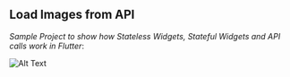 ## Load Images from API

*Sample Project to show how Stateless Widgets, Stateful Widgets and API calls work in Flutter*:

![Alt Text](https://i.ibb.co/yyMtk60/flutter-images.gif)
